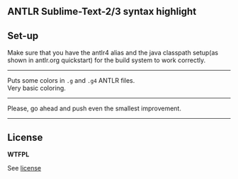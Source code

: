 ANTLR Sublime-Text-2/3 syntax highlight
---------------

## Set-up

Make sure that you have the antlr4 alias and the
java classpath setup(as shown in antlr.org quickstart)
for the build system to work correctly.

---

Puts some colors in `.g` and `.g4` ANTLR files.  
Very basic coloring.

---

Please, go ahead and push even the smallest improvement.

---
## License

**WTFPL**

See [license](http://www.wtfpl.net/txt/copying/)

